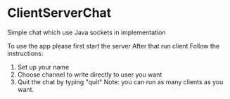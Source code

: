 # ClientServerChat
Simple chat which use Java sockets in implementation

To use the app please first start the server
After that run client 
Follow the instructions: 
1. Set up your name 
2. Choose channel to write directly to user you want
3. Quit the chat by typing "quit"
Note: you can run as many clients as you want.
